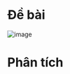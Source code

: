 # Đề bài
![image](https://github.com/VanHoang110802/Competitive_Programming/assets/108053955/29bd718e-20f5-4493-a01c-59cb1651d68f)

# Phân tích
